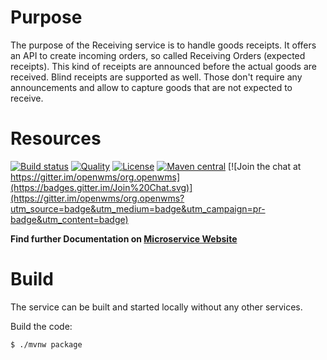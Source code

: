 # Purpose
The purpose of the Receiving service is to handle goods receipts. It offers an API to create incoming orders, so called Receiving Orders
(expected receipts). This kind of receipts are announced before the actual goods are received. Blind receipts are supported as well. Those
don't require any announcements and allow to capture goods that are not expected to receive.

# Resources
[![Build status](https://github.com/openwms/org.openwms.wms.receiving.lib/actions/workflows/master-build.yml/badge.svg)](https://github.com/openwms/org.openwms.wms.receiving.lib/actions/workflows/master-build.yml)
[![Quality](https://sonarcloud.io/api/project_badges/measure?project=org.openwms:org.openwms.wms.receiving.lib&metric=alert_status)](https://sonarcloud.io/dashboard?id=org.openwms:org.openwms.wms.receiving.lib)
[![License](https://img.shields.io/badge/License-Apache%202.0-blue.svg)](https://github.com/openwms/org.openwms.wms.receiving.lib/blob/master/LICENSE)
[![Maven central](https://img.shields.io/maven-central/v/org.openwms/org.openwms.wms.receiving.lib)](https://search.maven.org/search?q=a:org.openwms.wms.receiving.lib)
[![Join the chat at https://gitter.im/openwms/org.openwms](https://badges.gitter.im/Join%20Chat.svg)](https://gitter.im/openwms/org.openwms?utm_source=badge&utm_medium=badge&utm_campaign=pr-badge&utm_content=badge)

**Find further Documentation on [Microservice Website](https://openwms.github.io/org.openwms.wms.receiving.lib)**

# Build
The service can be built and started locally without any other services.

Build the code: 
```
$ ./mvnw package
```
